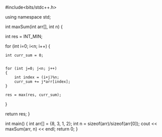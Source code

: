 
#include<bits/stdc++.h> 

using namespace std; 


int maxSum(int arr[], int n) 
{ 

int res = INT_MIN; 


for (int i=0; i<n; i++) 
{ 


	int curr_sum = 0; 

	
	for (int j=0; j<n; j++) 
	{ 
		int index = (i+j)%n; 
		curr_sum += j*arr[index]; 
	} 

	res = max(res, curr_sum); 
} 

return res; 
} 

int main() 
{ 
	int arr[] = {8, 3, 1, 2}; 
	int n = sizeof(arr)/sizeof(arr[0]); 
	cout << maxSum(arr, n) << endl; 
	return 0; 
} 
